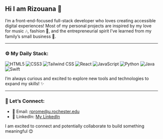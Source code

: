 ## Hi I am Rizouana 👋

I’m a front-end-focused full-stack developer who loves creating accessible digital experiences! Most of my personal projects are inspired by my love for music 🎶, fashion 👗, and the entrepreneurial spirit I’ve learned from my family’s small business 💼.

---

### ⚙️ My Daily Stack:
![HTML5](https://img.shields.io/badge/-HTML5-E34F26?logo=html5&logoColor=fff)
![CSS3](https://img.shields.io/badge/-CSS3-1572B6?logo=css3&logoColor=fff)
![Tailwind CSS](https://img.shields.io/badge/-Tailwind%20CSS-06B6D4?logo=tailwindcss&logoColor=fff)
![React](https://img.shields.io/badge/-React-61DAFB?logo=react&logoColor=333)
![JavaScript](https://img.shields.io/badge/-JavaScript-F7DF1E?logo=javascript&logoColor=333)
![Python](https://img.shields.io/badge/-Python-3776AB?logo=python&logoColor=fff)
![Java](https://img.shields.io/badge/-Java-007396?logo=java&logoColor=fff)
![Swift](https://img.shields.io/badge/-Swift-FA7343?logo=swift&logoColor=fff)

I’m always curious and excited to explore new tools and technologies to expand my skills! ✨

---

### 📢 Let’s Connect:
- 📧 Email: [rprome@u.rochester.edu](mailto:rprome@u.rochester.edu)
- 💼 LinkedIn: [My LinkedIn](https://www.linkedin.com/in/rizouana-prome-51330a212/)

I am excited to connect and potentially collaborate to build something meaningful 😊
